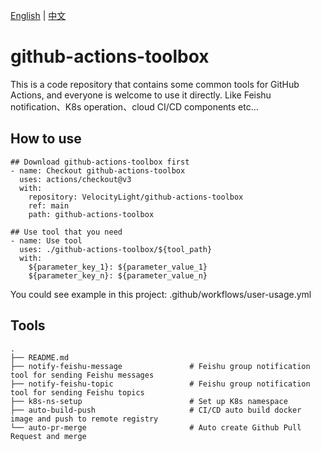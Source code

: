 [English](README.md) | [中文](README_zh.md)

# github-actions-toolbox
This is a code repository that contains some common tools for GitHub Actions, and everyone is welcome to use it directly.
Like Feishu notification、K8s operation、cloud CI/CD components etc...

## How to use
```
## Download github-actions-toolbox first
- name: Checkout github-actions-toolbox
  uses: actions/checkout@v3
  with:
    repository: VelocityLight/github-actions-toolbox
    ref: main
    path: github-actions-toolbox

## Use tool that you need
- name: Use tool
  uses: ./github-actions-toolbox/${tool_path}
  with:
    ${parameter_key_1}: ${parameter_value_1}
    ${parameter_key_n}: ${parameter_value_n}
```
You could see example in this project: .github/workflows/user-usage.yml

## Tools
```
.
├── README.md
├── notify-feishu-message               # Feishu group notification tool for sending Feishu messages
├── notify-feishu-topic                 # Feishu group notification tool for sending Feishu topics
├── k8s-ns-setup                        # Set up K8s namespace
├── auto-build-push                     # CI/CD auto build docker image and push to remote registry
└── auto-pr-merge                       # Auto create Github Pull Request and merge
```
